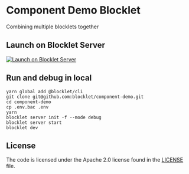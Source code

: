 # Component Demo Blocklet

Combining multiple blocklets together

## Launch on Blocklet Server

[![Launch on Blocklet Server](https://assets.arcblock.io/icons/launch_on_blocklet_server.svg)](https://install.arcblock.io/?action=blocklet-install&meta_url=https%3A%2F%2Fgithub.com%2Fblocklet%2Fcomponent-demo%2Freleases%2Fdownload%2Fv1.2.21%2Fblocklet.json)

## Run and debug in local

```shell
yarn global add @blocklet/cli
git clone git@github.com:blocklet/component-demo.git
cd component-demo
cp .env.bac .env
yarn
blocklet server init -f --mode debug
blocklet server start
blocklet dev
```

## License

The code is licensed under the Apache 2.0 license found in the
[LICENSE](LICENSE) file.
